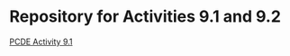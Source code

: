 # Repository for Activities 9.1 and 9.2
<a href="https://aheshmat.github.io/PCDE-Activity-9.1/"> PCDE Activity 9.1 </a>
 
